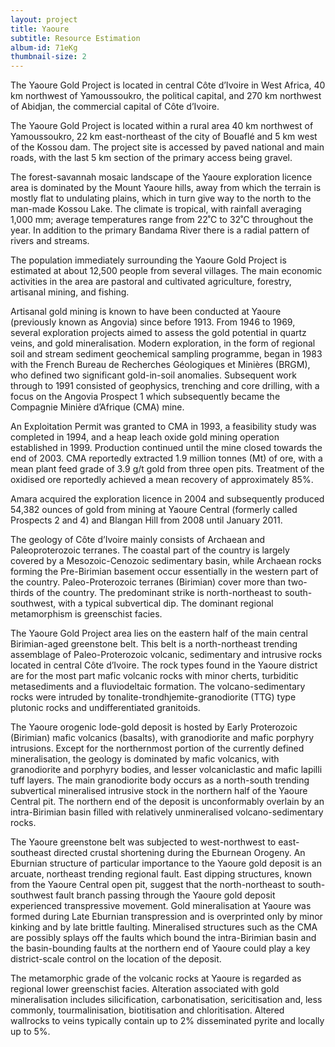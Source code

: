 ```yaml
---
layout: project
title: Yaoure
subtitle: Resource Estimation
album-id: 71eKg
thumbnail-size: 2
---
```


The Yaoure Gold Project is located in central Côte d’Ivoire in West
Africa, 40 km northwest of Yamoussoukro, the political capital, and 270
km northwest of Abidjan, the commercial capital of Côte d’Ivoire.

The Yaoure Gold Project is located within a rural area 40 km northwest
of Yamoussoukro, 22 km east-northeast of the city of Bouaflé and 5 km
west of the Kossou dam. The project site is accessed by paved national
and main roads, with the last 5 km section of the primary access being
gravel.

The forest-savannah mosaic landscape of the Yaoure exploration licence
area is dominated by the Mount Yaoure hills, away from which the terrain
is mostly flat to undulating plains, which in turn give way to the north
to the man-made Kossou Lake. The climate is tropical, with rainfall
averaging 1,000 mm; average temperatures range from 22˚C to 32˚C
throughout the year. In addition to the primary Bandama River there is a
radial pattern of rivers and streams.

The population immediately surrounding the Yaoure Gold Project is
estimated at about 12,500 people from several villages. The main
economic activities in the area are pastoral and cultivated agriculture,
forestry, artisanal mining, and fishing.

Artisanal gold mining is known to have been conducted at Yaoure
(previously known as Angovia) since before 1913. From 1946 to 1969,
several exploration projects aimed to assess the gold potential in
quartz veins, and gold mineralisation. Modern exploration, in the form
of regional soil and stream sediment geochemical sampling programme,
began in 1983 with the French Bureau de Recherches Géologiques et
Minières (BRGM), who defined two significant gold-in-soil anomalies.
Subsequent work through to 1991 consisted of geophysics, trenching and
core drilling, with a focus on the Angovia Prospect 1 which subsequently
became the Compagnie Minière d’Afrique (CMA) mine.

An Exploitation Permit was granted to CMA in 1993, a feasibility study
was completed in 1994, and a heap leach oxide gold mining operation
established in 1999. Production continued until the mine closed towards
the end of 2003. CMA reportedly extracted 1.9 million tonnes (Mt) of
ore, with a mean plant feed grade of 3.9 g/t gold from three open pits.
Treatment of the oxidised ore reportedly achieved a mean recovery of
approximately 85%.

Amara acquired the exploration licence in 2004 and subsequently produced
54,382 ounces of gold from mining at Yaoure Central (formerly called
Prospects 2 and 4) and Blangan Hill from 2008 until January 2011.

The geology of Côte d’Ivoire mainly consists of Archaean and
Paleoproterozoic terranes. The coastal part of the country is largely
covered by a Mesozoic-Cenozoic sedimentary basin, while Archaean rocks
forming the Pre-Birimian basement occur essentially in the western part
of the country. Paleo-Proterozoic terranes (Birimian) cover more than
two-thirds of the country. The predominant strike is north-northeast to
south-southwest, with a typical subvertical dip. The dominant regional
metamorphism is greenschist facies.

The Yaoure Gold Project area lies on the eastern half of the main
central Birimian-aged greenstone belt. This belt is a north-northeast
trending assemblage of Paleo-Proterozoic volcanic, sedimentary and
intrusive rocks located in central Côte d’Ivoire. The rock types found
in the Yaoure district are for the most part mafic volcanic rocks with
minor cherts, turbiditic metasediments and a fluviodeltaic formation.
The volcano-sedimentary rocks were intruded by
tonalite-trondhjemite-granodiorite (TTG) type plutonic rocks and
undifferentiated granitoids.

The Yaoure orogenic lode-gold deposit is hosted by Early Proterozoic
(Birimian) mafic volcanics (basalts), with granodiorite and mafic
porphyry intrusions. Except for the northernmost portion of the
currently defined mineralisation, the geology is dominated by mafic
volcanics, with granodiorite and porphyry bodies, and lesser
volcaniclastic and mafic lapilli tuff layers. The main granodiorite body
occurs as a north-south trending subvertical mineralised intrusive stock
in the northern half of the Yaoure Central pit. The northern end of the
deposit is unconformably overlain by an intra-Birimian basin filled with
relatively unmineralised volcano-sedimentary rocks.

The Yaoure greenstone belt was subjected to west-northwest to
east-southeast directed crustal shortening during the Eburnean Orogeny.
An Eburnian structure of particular importance to the Yaoure gold
deposit is an arcuate, northeast trending regional fault. East dipping
structures, known from the Yaoure Central open pit, suggest that the
north-northeast to south-southwest fault branch passing through the
Yaoure gold deposit experienced transpressive movement. Gold
mineralisation at Yaoure was formed during Late Eburnian transpression
and is overprinted only by minor kinking and by late brittle faulting.
Mineralised structures such as the CMA are possibly splays off the
faults which bound the intra-Birimian basin and the basin-bounding
faults at the northern end of Yaoure could play a key district-scale
control on the location of the deposit.

The metamorphic grade of the volcanic rocks at Yaoure is regarded as
regional lower greenschist facies. Alteration associated with gold
mineralisation includes silicification, carbonatisation, sericitisation
and, less commonly, tourmalinisation, biotitisation and chloritisation.
Altered wallrocks to veins typically contain up to 2% disseminated
pyrite and locally up to 5%.
